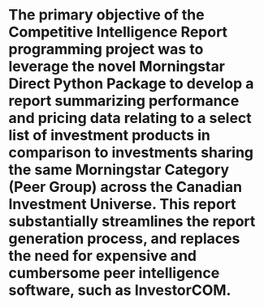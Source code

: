 # The primary objective of the Competitive Intelligence Report programming project was to leverage the novel Morningstar Direct Python Package to develop a report summarizing performance and pricing data relating to a select list of investment products in comparison to investments sharing the same Morningstar Category (Peer Group) across the Canadian Investment Universe. This report substantially streamlines the report generation process, and replaces the need for expensive and cumbersome peer intelligence software, such as InvestorCOM.
